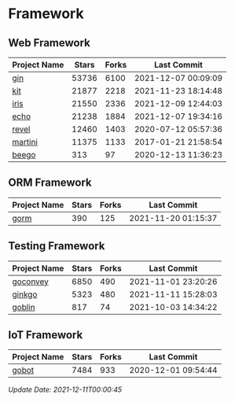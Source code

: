 # Framework

## Web Framework
| Project Name | Stars | Forks | Last Commit |
| ------------ | ----- | ----- | ----------- |
| [gin](https://github.com/gin-gonic/gin) | 53736 | 6100 | 2021-12-07 00:09:09 |
| [kit](https://github.com/go-kit/kit) | 21877 | 2218 | 2021-11-23 18:14:48 |
| [iris](https://github.com/kataras/iris) | 21550 | 2336 | 2021-12-09 12:44:03 |
| [echo](https://github.com/labstack/echo) | 21238 | 1884 | 2021-12-07 19:34:16 |
| [revel](https://github.com/revel/revel) | 12460 | 1403 | 2020-07-12 05:57:36 |
| [martini](https://github.com/go-martini/martini) | 11375 | 1133 | 2017-01-21 21:58:54 |
| [beego](https://github.com/astaxie/beego) | 313 | 97 | 2020-12-13 11:36:23 |

## ORM Framework
| Project Name | Stars | Forks | Last Commit |
| ------------ | ----- | ----- | ----------- |
| [gorm](https://github.com/jinzhu/gorm) | 390 | 125 | 2021-11-20 01:15:37 |

## Testing Framework
| Project Name | Stars | Forks | Last Commit |
| ------------ | ----- | ----- | ----------- |
| [goconvey](https://github.com/smartystreets/goconvey) | 6850 | 490 | 2021-11-01 23:20:26 |
| [ginkgo](https://github.com/onsi/ginkgo) | 5323 | 480 | 2021-11-11 15:28:03 |
| [goblin](https://github.com/franela/goblin) | 817 | 74 | 2021-10-03 14:34:22 |

## IoT Framework
| Project Name | Stars | Forks | Last Commit |
| ------------ | ----- | ----- | ----------- |
| [gobot](https://github.com/hybridgroup/gobot) | 7484 | 933 | 2020-12-01 09:54:44 |

*Update Date: 2021-12-11T00:00:45*